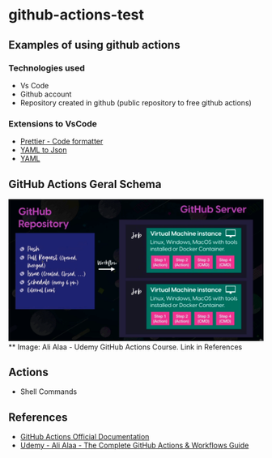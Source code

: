 # github-actions-test

## Examples of using github actions

### Technologies used

* Vs Code
* Github account
* Repository created in github (public repository to free github actions)

### Extensions to VsCode

* [Prettier - Code formatter](https://marketplace.visualstudio.com/items?itemName=esbenp.prettier-vscode)
* [YAML to Json](https://marketplace.visualstudio.com/items?itemName=ahebrank.yaml2json)
* [YAML](https://marketplace.visualstudio.com/items?itemName=redhat.vscode-yaml)

## GitHub Actions Geral Schema

![](resources/images/Ali_Alaa_Actions_Schema.png)
** Image: Ali Alaa - Udemy GitHub Actions Course. Link in References

## Actions

* Shell Commands


## References


* [GitHub Actions Official Documentation](https://docs.github.com/en/actions)
* [Udemy - Ali Alaa - The Complete GitHub Actions & Workflows Guide](https://www.udemy.com/share/102DqF3@FZqdMoG9r2Aysn-CRm36i1GxiD35gdq2QvDSa9Qn5ev6IN9euejnJ55i8G0b2BWq/)
